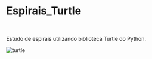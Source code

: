 # Espirais_Turtle
</br>

Estudo de espirais utilizando biblioteca Turtle do Python.

![turtle](https://github.com/JonaThFelix/Espirais_Turtle/assets/123984244/a9681a10-36ef-4910-94b3-35dd2cf853dc)


